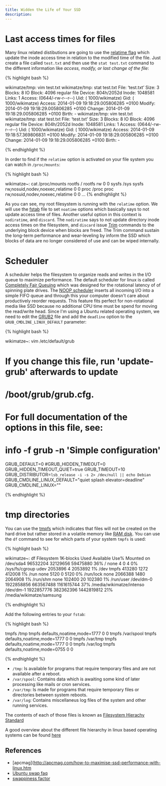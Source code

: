 ```yaml
---
title: Widden the Life of Your SSD
description:
---
```



# Last access times for files
Many linux related distibutions are going to use the [relatime flag](https://wiki.archlinux.org/index.php/fstab) which
update the inode access time in relation to the modified time of the file. Just create a file called `test.txt` and then
use the `stat test.txt` command to the different information like *access, modify, or last change of the file*:


{% highlight bash %}


wikimatze/tmp: vim test.txt
<do something with the file>
wikimatze/tmp: stat test.txt
  File: ‘test.txt’
  Size: 3         	Blocks: 8          IO Block: 4096   regular file
Device: 804h/2052d	Inode: 1048581     Links: 1
Access: (0644/-rw-r--r--)  Uid: ( 1000/wikimatze)   Gid: ( 1000/wikimatze)
Access: 2014-01-09 19:18:29.005806285 +0100
Modify: 2014-01-09 19:18:29.005806285 +0100
Change: 2014-01-09 19:18:29.005806285 +0100
 Birth: -
wikimatze/tmp: vim test.txt
wikimatze/tmp: stat test.txt
  File: ‘test.txt’
  Size: 3         	Blocks: 8          IO Block: 4096   regular file
Device: 804h/2052d	Inode: 1048581     Links: 1
Access: (0644/-rw-r--r--)  Uid: ( 1000/wikimatze)   Gid: ( 1000/wikimatze)
Access: 2014-01-09 19:18:57.369806831 +0100
Modify: 2014-01-09 19:18:29.005806285 +0100
Change: 2014-01-09 19:18:29.005806285 +0100
 Birth: -

{% endhighlight %}


In order to find if the `relatime` option is activated on your file system you can watch in `/proc/mounts`:


{% highlight bash %}

wikimatze~: cat /proc/mounts
rootfs / rootfs rw 0 0
sysfs /sys sysfs rw,nosuid,nodev,noexec,relatime 0 0
proc /proc proc rw,nosuid,nodev,noexec,relatime 0 0
...
{% endhighlight %}


As you can see, my root filesystem is running with the `relatime` option. We will use the [fstab](http://en.wikipedia.org/wiki/Fstab) file to set `noatime` options which basically says to not update access time of files. Another useful option in this context is `nodiratime`, and `discard`. The `nodiratime` says to not update directory inode access times on the filesystem, and `discard` issue [Trim](http://en.wikipedia.org/wiki/Trim_(computing)) commands to the underlying block device when blocks are freed. The Trim command sustain the long-term performance and wear-leveling by inform the SSD which blocks of data are no longer considered of use and can be wiped internally.


# Scheduler
A scheduler helps the filesystem to organize reads and writes in the I/O queue to maximize performance. The default
scheduler for linux is called [Completely Fair Queuing](http://en.wikipedia.org/wiki/CFQ) which was designed for the
rotational latency of of spinning plate drives. The [NOOP scheduler](http://en.wikipedia.org/wiki/Noop_scheduler)
inserts all incoming I/O into a simple FIFO queue and through this your computer doesn't care about productively reorder requests. This feature fits perfect for non-rotational media like SSD because no additional CPU time must be spend for moving the read/write head. Since I'm using a Ubuntu related operating system, we need to edit the [GRUB2](https://help.ubuntu.com/community/Grub2) file and add the `deadline` option to the `GRUB_CMDLINE_LINUX_DEFAULT` parameter:


{% highlight bash %}

wikimatze~: vim /etc/default/grub

# If you change this file, run 'update-grub' afterwards to update
# /boot/grub/grub.cfg.
# For full documentation of the options in this file, see:
#   info -f grub -n 'Simple configuration'

GRUB_DEFAULT=0
#GRUB_HIDDEN_TIMEOUT=0
GRUB_HIDDEN_TIMEOUT_QUIET=true
GRUB_TIMEOUT=10
GRUB_DISTRIBUTOR=`lsb_release -i -s 2> /dev/null || echo Debian`
GRUB_CMDLINE_LINUX_DEFAULT="quiet splash elevator=deadline"
GRUB_CMDLINE_LINUX=""

{% endhighlight %}


# tmp directories
You can use the [tmpfs](http://en.wikipedia.org/wiki/Tmpfs) which indicates that files will not be created on the hard
drive but rather stored in a volatile memory like [RAM disk](http://en.wikipedia.org/wiki/RAM_disk). You can use the `df` command to see for which parts of your system `tmpfs` is used:


{% highlight bash %}

wikimatze~: df
Filesystem      1K-blocks      Used  Available Use% Mounted on
/dev/sda4        96532204  32129656   59475880  36% /
none                    4         0          4   0% /sys/fs/cgroup
udev              2053896         4    2053892   1% /dev
tmpfs              413280      1272     412008   1% /run
none                 5120         0       5120   0% /run/lock
none              2066388      1480    2064908   1% /run/shm
none               102400        20     102380   1% /run/user
/dev/dm-0      1922858856 663567488 1161615744  37% /media/wikimatze/intenso
/dev/dm-1      1922857776 382362396 1442819812  21% /media/wikimatze/samsung

{% endhighlight %}


Add the following entries to your `fstab`:


{% highlight bash %}

tmpfs   /tmp       tmpfs   defaults,noatime,mode=1777   0  0
tmpfs   /var/spool tmpfs   defaults,noatime,mode=1777   0  0
tmpfs   /var/tmp   tmpfs   defaults,noatime,mode=1777   0  0
tmpfs   /var/log   tmpfs   defaults,noatime,mode=0755   0  0

{% endhighlight %}


- `/tmp`: Is available for programs that require temporary files and are not available after a reboot.
- `/var/spool`: Contains data which is awaiting some kind of later processing like mails or cron services.
- `/var/tmp`: Is made for programs that require temporary files or directories between system reboots.
- `/var/log`: Contains miscellaneus log files of the system and other running services.


The contents of each of those files is known as [Filesystem Hierachy Standard](http://en.wikipedia.org/wiki/Filesystem_Hierarchy_Standard)


A good overview about the different file hierarchy in linux based operating systems can be found [here](http://www.pathname.com/fhs/2.2/index.html#TOC)



## References

- [apcmag](http://apcmag.com/how-to-maximise-ssd-performance-with-linux.htm
- [Ubuntu swap faq](https://help.ubuntu.com/community/SwapFaq)
- [swappiness factor](http://askubuntu.com/questions/103242/is-it-safe-to-turn-swap-off-permanently)


